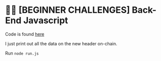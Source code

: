 # 🧑‍💻 [BEGINNER CHALLENGES] Back-End Javascript

Code is found [here](https://polkadot.js.org/docs/api/examples/promise/listen-to-blocks)

I just print out all the data on the new header on-chain.

Run `node run.js`
